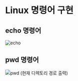 # Linux 명령어 구현
## echo 명령어
![echo](https://github.com/Jun-1108/Linux-/assets/48702150/cd88f540-cbb0-493e-91a1-af9916b68f27)<br>
## pwd 명령어
![pwd (현재 디렉토리 경로 출력)](https://github.com/Jun-1108/Linux-/assets/48702150/371eb7e6-62b4-46d3-83a9-3877d7181633)


